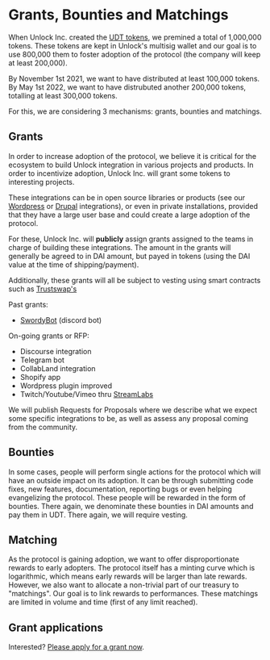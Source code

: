 # Grants, Bounties and Matchings

When Unlock Inc. created the [UDT tokens](https://github.com/unlock-protocol/unlock/wiki/The-Unlock-Tokens), we premined a total of 1,000,000 tokens. These tokens are kept in Unlock's multisig wallet and our goal is to use 800,000 them to foster adoption of the protocol (the company will keep at least 200,000).

By November 1st 2021, we want to have distributed at least 100,000 tokens.
By May 1st 2022, we want to have distrubuted another 200,000 tokens, totalling at least 300,000 tokens.

For this, we are considering 3 mechanisms: grants, bounties and matchings.

## Grants

In order to increase adoption of the protocol, we believe it is critical for the ecosystem to build Unlock integration in various projects and products. In order to incentivize adoption, Unlock Inc. will grant some tokens to interesting projects.

These integrations can be in open source libraries or products \(see our [Wordpress](https://docs.unlock-protocol.com/plugins-and-integrations/wordpress-plugin) or [Drupal](https://docs.unlock-protocol.com/plugins-and-integrations/drupal-plugin) integrations\), or even in private installations, provided that they have a large user base and could create a large adoption of the protocol.

For these, Unlock Inc. will **publicly** assign grants assigned to the teams in charge of building these integrations. The amount in the grants will generally be agreed to in DAI amount, but payed in tokens \(using the DAI value at the time of shipping/payment\).

Additionally, these grants will all be subject to vesting using smart contracts such as [Trustswap's](https://trustswap.org/)

Past grants:

* [SwordyBot](https://swordybot.com/) \(discord bot\)

On-going grants or RFP:

* Discourse integration
* Telegram bot
* CollabLand integration
* Shopify app
* Wordpress plugin improved
* Twitch/Youtube/Vimeo thru [StreamLabs](https://streamlabs.com/)

We will publish Requests for Proposals where we describe what we expect some specific integrations to be, as well as assess any proposal coming from the community.

## Bounties

In some cases, people will perform single actions for the protocol which will have an outside impact on its adoption. It can be through submitting code fixes, new features, documentation, reporting bugs or even helping evangelizing the protocol. These people will be rewarded in the form of bounties. There again, we denominate these bounties in DAI amounts and pay them in UDT. There again, we will require vesting.

## Matching

As the protocol is gaining adoption, we want to offer disproportionate rewards to early adopters. The protocol itself has a minting curve which is logarithmic, which means early rewards will be larger than late rewards. However, we also want to allocate a non-trivial part of our treasury to "matchings". Our goal is to link rewards to performances. These matchings are limited in volume and time \(first of any limit reached\).

## Grant applications

Interested? [Please apply for a grant now](https://share.hsforms.com/1gAdLgNOESNCWJ9bJxCUAMwbvg22).

